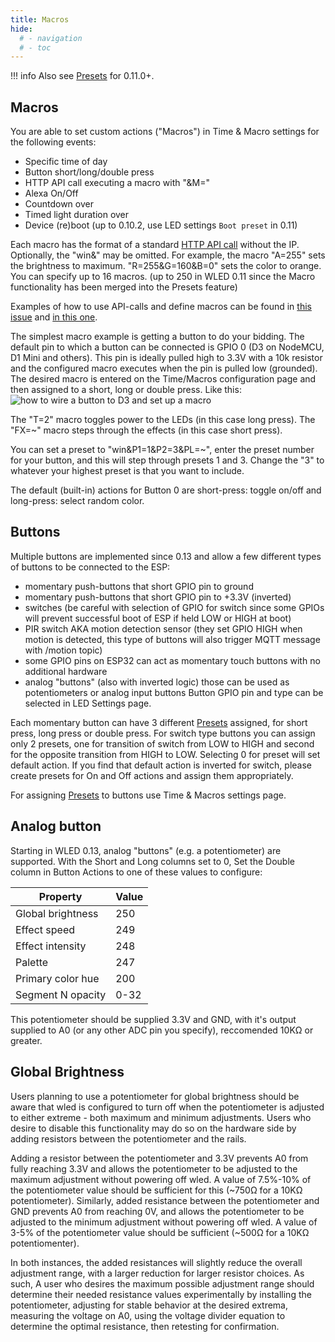```yaml
---
title: Macros
hide:
  # - navigation
  # - toc
---
```

!!! info
    Also see [Presets](/features/presets) for 0.11.0+.

## **Macros**

You are able to set custom actions ("Macros") in Time & Macro settings for the following events:

- Specific time of day
- Button short/long/double press
- HTTP API call executing a macro with "&M="
- Alexa On/Off
- Countdown over
- Timed light duration over
- Device (re)boot (up to 0.10.2, use LED settings `Boot preset` in 0.11)

Each macro has the format of a standard [HTTP API call](/interfaces/http-api) without the IP. Optionally, the "win&" may be omitted.
For example, the macro "A=255" sets the brightness to maximum. "R=255&G=160&B=0" sets the color to orange.
You can specify up to 16 macros. (up to 250 in WLED 0.11 since the Macro functionality has been merged into the Presets feature)

Examples of how to use API-calls and define macros can be found in [this issue](https://github.com/Aircoookie/WLED/issues/801#issuecomment-635600255) and [in this one](https://github.com/Aircoookie/WLED/issues/199#issuecomment-520143239).

The simplest macro example is getting a button to do your bidding.  The default pin to which a button can be connected is GPIO 0 (D3 on NodeMCU, D1 Mini and others).  This pin is ideally pulled high to 3.3V with a 10k resistor and the configured macro executes when the pin is pulled low (grounded). The desired macro is entered on the Time/Macros configuration page and then assigned to a short, long or double press. Like this:
![how to wire a button to D3 and set up a macro](https://user-images.githubusercontent.com/40203361/64235553-e3c41300-cef8-11e9-833f-c5062aaba124.jpg)

The "T=2" macro toggles power to the LEDs (in this case long press).
The "FX=~" macro steps through the effects (in this case short press).

You can set a preset to "win&P1=1&P2=3&PL=~", enter the preset number for your button, and this will step through presets 1 and 3. Change the "3" to whatever your highest preset is that you want to include.

The default (built-in) actions for Button 0 are short-press: toggle on/off and long-press: select random color.

## **Buttons**
Multiple buttons are implemented since 0.13 and allow a few different types of buttons to be connected to the ESP:

- momentary push-buttons that short GPIO pin to ground
- momentary push-buttons that short GPIO pin to +3.3V (inverted)
- switches (be careful with selection of GPIO for switch since some GPIOs will prevent successful boot of ESP if held LOW or HIGH at boot)
- PIR switch AKA motion detection sensor (they set GPIO HIGH when motion is detected, this type of buttons will also trigger MQTT message with /motion topic)
- some GPIO pins on ESP32 can act as momentary touch buttons with no additional hardware
- analog "buttons" (also with inverted logic) those can be used as potentiometers or analog input buttons
Button GPIO pin and type can be selected in LED Settings page.

Each momentary button can have 3 different [Presets](https://github.com/Aircoookie/WLED/wiki/Presets) assigned, for short press, long press or double press. For switch type buttons you can assign only 2 presets, one for transition of switch from LOW to HIGH and second for the opposite transition from HIGH to LOW. Selecting 0 for preset will set default action. If you find that default action is inverted for switch, please create presets for On and Off actions and assign them appropriately.

For assigning [Presets](https://github.com/Aircoookie/WLED/wiki/Presets) to buttons use Time & Macros settings page.

## **Analog button**
Starting in WLED 0.13, analog "buttons" (e.g. a potentiometer) are supported. With the Short and Long columns set to 0, Set the Double column in Button Actions to one of these values to configure:

|Property	| Value |
| --- | ---|
|Global brightness	| 250 |
|Effect speed	| 249 |
|Effect intensity	| 248 |
|Palette	| 247 |
|Primary color hue	| 200 |
|Segment N opacity	| 0-32 |

This potentiometer should be supplied 3.3V and GND, with it's output supplied to A0 (or any other ADC pin you specify), reccomended 10KΩ or greater. 

## **Global Brightness**

Users planning to use a potentiometer for global brightness should be aware that wled is configured to turn off when the potentiometer is adjusted to either extreme - both maximum and minimum adjustments. Users who desire to disable this functionality may do so on the hardware side by adding resistors between the potentiometer and the rails.

Adding a resistor between the potentiometer and 3.3V prevents A0 from fully reaching 3.3V and allows the potentiometer to be adjusted to the maximum adjustment without powering off wled. A value of 7.5%-10% of the potentiometer value should be sufficient for this (~750Ω for a 10KΩ potentiometer). Similarly, added resistance between the potentiometer and GND prevents A0 from reaching 0V, and allows the potentiometer to be adjusted to the minimum adjustment without powering off wled. A value of 3-5% of the potentiometer value should be sufficient (~500Ω for a 10KΩ potentiomenter).

In both instances, the added resistances will slightly reduce the overall adjustment range, with a larger reduction for larger resistor choices. As such, A user who desires the maximum possible adjustment range should determine their needed resistance values experimentally by installing the potentiometer, adjusting for stable behavior at the desired extrema, measuring the voltage on A0, using the voltage divider equation to determine the optimal resistance, then retesting for confirmation.

